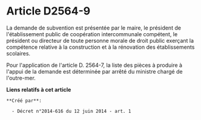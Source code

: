 # Article D2564-9

La demande de subvention est présentée par le maire, le président de l'établissement public de coopération intercommunale
compétent, le président ou directeur de toute personne morale de droit public exerçant la compétence relative à la
construction et à la rénovation des établissements scolaires. 

Pour l'application de l'article D. 2564-7, la liste des pièces à produire à l'appui de la demande est déterminée par arrêté
du ministre chargé de l'outre-mer.

**Liens relatifs à cet article**

	**Créé par**:

	  - Décret n°2014-616 du 12 juin 2014 - art. 1
